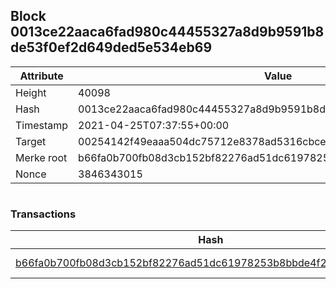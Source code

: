 ## Block 0013ce22aaca6fad980c44455327a8d9b9591b8de53f0ef2d649ded5e534eb69

Attribute | Value
--- | ---
Height | 40098
Hash | 0013ce22aaca6fad980c44455327a8d9b9591b8de53f0ef2d649ded5e534eb69
Timestamp | 2021-04-25T07:37:55+00:00
Target | 00254142f49eaaa504dc75712e8378ad5316cbcead634704b3734b6271167cc4
Merke root | b66fa0b700fb08d3cb152bf82276ad51dc61978253b8bbde4f28df2158bda06d
Nonce | 3846343015

```

```

### Transactions

Hash | Amount
--- | ---
[b66fa0b700fb08d3cb152bf82276ad51dc61978253b8bbde4f28df2158bda06d](b66fa0b700fb08d3cb152bf82276ad51dc61978253b8bbde4f28df2158bda06d.md) | 10.00000000 SKEPTI 
